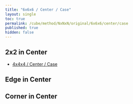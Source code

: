 ```yaml
---
title: "6x6x6 / Center / Case"
layout: single
toc: true
permalink: /cube/method/NxNxN/original/6x6x6/center/case
published: true
hidden: false
---
```


<head>
  <base target="_blank">
  <link
    rel   = "stylesheet"
    type  = "text/css"
    href  = "/assets/css/twisty/6x6x6.css"
  >
  <script
    src   = "https://cdn.cubing.net/js/cubing/twisty"
    type  = "module"
    defer
  ></script>
</head>



## 2x2 in Center

- [4x4x4 / Center / Case](/cube/method/NxNxN/original/4x4x4/center/case)



## Edge in Center

<div class="twisty-wrapper">
  <twisty-player
    puzzle                    = "6x6x6"
    experimental-stickering   = "centers-only"
    alg                       = "3Rw U 2Rw' U 2Rw U2' 3Rw'"
    experimental-setup-alg    = "3Rw U 2R' U 2R U2' 3Rw' U 2R' F 2L F' 2R F 2L' F 2R U 2L' U' 2R' U 2L 2R U' 2L' U 2R' U' 2L F2 U 2F' U' 2B U 2F U' 2B' U"
    experimental-setup-anchor = "start"
    tempo-scale               = "1.3"
  ></twisty-player>
</div>



## Corner in Center

<div class="twisty-wrapper">
  <twisty-player
    puzzle                    = "6x6x6"
    experimental-stickering   = "centers-only"
    alg                       = "2Rw U 2Rw' U 2Rw U2' 2Rw'"
    experimental-setup-alg    = "2R' F' 2L F 2R F' 2L' F U2"
    experimental-setup-anchor = "start"
    tempo-scale               = "1.3"
  ></twisty-player>
</div>
